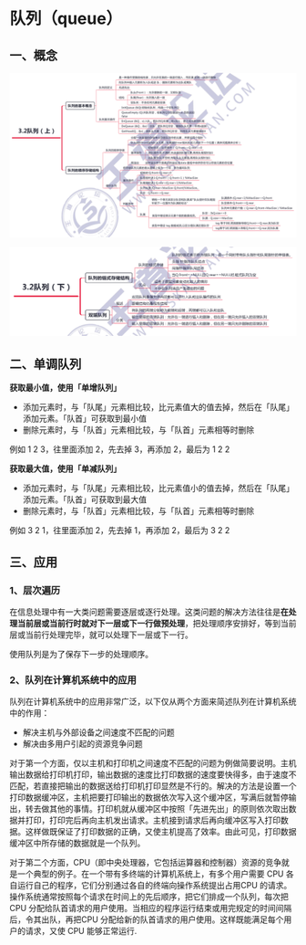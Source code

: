 # 队列（queue）

## 一、概念

![3-2](../img/3-2.png)

![3-3](../img/3-3.png)

## 二、单调队列

**获取最小值，使用「单增队列」**

- 添加元素时，与「队尾」元素相比较，比元素值大的值去掉，然后在「队尾」添加元素。「队首」可获取到最小值
- 删除元素时，与「队首」元素相比较，与「队首」元素相等时删除

例如 1 2 3，往里面添加 2，先去掉 3，再添加 2，最后为 1 2 2

**获取最大值，使用「单减队列」**

- 添加元素时，与「队尾」元素相比较，比元素值小的值去掉，然后在「队尾」添加元素。「队首」可获取到最大值
- 删除元素时，与「队首」元素相比较，与「队首」元素相等时删除

例如 3 2 1，往里面添加 2，先去掉 1，再添加 2，最后为 3 2 2

## 三、应用

### 1、层次遍历

在信息处理中有一大类问题需要逐层或逐行处理。这类问题的解决方法往往是**在处理当前层或当前行时就对下一层或下一行做预处理**，把处理顺序安排好，等到当前层或当前行处理完毕，就可以处理下一层或下一行。

使用队列是为了保存下一步的处理顺序。

### 2、队列在计算机系统中的应用

队列在计算机系统中的应用非常广泛，以下仅从两个方面来简述队列在计算机系统中的作用：

- 解决主机与外部设备之间速度不匹配的问题
- 解决由多用户引起的资源竞争问题

对于第一个方面，仅以主机和打印机之间速度不匹配的问题为例做简要说明。主机输出数据给打印机打印，输出数据的速度比打印数据的速度要快得多，由于速度不匹配，若直接把输出的数据送给打印机打印显然是不行的。解决的方法是设置一个打印数据缓冲区，主机把要打印输出的数据依次写入这个缓冲区，写满后就暂停输出，转去做其他的事情。打印机就从缓冲区中按照「先进先出」的原则依次取出数据并打印，打印完后再向主机发出请求。主机接到请求后再向缓冲区写入打印数据。这样做既保证了打印数据的正确，又使主机提高了效率。由此可见，打印数据缓冲区中所存储的数据就是一个队列。

对于第二个方面，CPU（即中央处理器，它包括运算器和控制器）资源的竞争就是一个典型的例子。在一个带有多终端的计算机系统上，有多个用户需要 CPU 各自运行自己的程序，它们分别通过各自的终端向操作系统提出占用CPU 的请求。操作系统通常按照每个请求在时间上的先后顺序，把它们排成一个队列，每次把 CPU 分配给队首请求的用户使用。当相应的程序运行结束或用完规定的时间间隔后，令其出队，再把CPU 分配给新的队首请求的用户使用。这样既能满足每个用户的请求，又使 CPU 能够正常运行.


